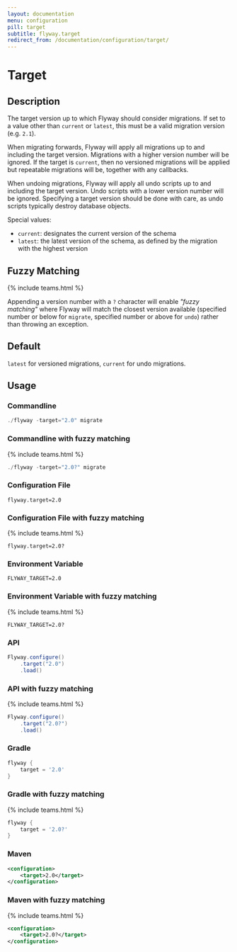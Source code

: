 ```yaml
---
layout: documentation
menu: configuration
pill: target
subtitle: flyway.target
redirect_from: /documentation/configuration/target/
---
```


# Target

## Description

The target version up to which Flyway should consider migrations. If set to a value other than `current` or `latest`, 
this must be a valid migration version (e.g. `2.1`).

When migrating forwards, Flyway will apply all migrations up to and including the target version. Migrations with a 
higher version number will be ignored. If the target is `current`, then no versioned migrations will be
applied but repeatable migrations will be, together with any callbacks.

When undoing migrations, Flyway will apply all undo scripts up to and including the target version. Undo scripts with a 
lower version number will be ignored. Specifying a target version should be done with care, as undo scripts typically
destroy database objects.

Special values:
<ul>
  <li><code>current</code>: designates the current version of the schema</li>
  <li><code>latest</code>: the latest version of the schema, as defined by the migration with the highest version</li>
</ul>

## Fuzzy Matching
{% include teams.html %}

Appending a version number with a `?` character will enable _"fuzzy matching"_ where Flyway will match the closest version available (specified number or below for `migrate`, specified number or above for `undo`) rather than throwing an exception.


## Default

`latest` for versioned migrations, `current` for undo migrations.

## Usage

### Commandline
```powershell
./flyway -target="2.0" migrate
```

### Commandline with fuzzy matching
{% include teams.html %}
```powershell
./flyway -target="2.0?" migrate
```

### Configuration File
```properties
flyway.target=2.0
```

### Configuration File with fuzzy matching
{% include teams.html %}
```properties
flyway.target=2.0?
```

### Environment Variable
```properties
FLYWAY_TARGET=2.0
```

### Environment Variable with fuzzy matching
{% include teams.html %}
```properties
FLYWAY_TARGET=2.0?
```

### API
```java
Flyway.configure()
    .target("2.0")
    .load()
```

### API with fuzzy matching
{% include teams.html %}
```java
Flyway.configure()
    .target("2.0?")
    .load()
```

### Gradle
```groovy
flyway {
    target = '2.0'
}
```

### Gradle with fuzzy matching
{% include teams.html %}
```groovy
flyway {
    target = '2.0?'
}
```

### Maven
```xml
<configuration>
    <target>2.0</target>
</configuration>
```


### Maven with fuzzy matching
{% include teams.html %}
```xml
<configuration>
    <target>2.0?</target>
</configuration>
```